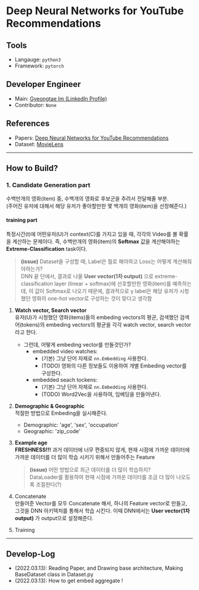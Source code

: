 # Deep Neural Networks for YouTube Recommendations

## Tools
- Langauge: `python3`
- Framework: `pytorch`

## Developer Engineer
- Main: [Gyeongtae Im (LinkedIn Profile)](https://www.linkedin.com/in/gangtaro/)
- Contributor: `None`

## References
- Papers: [Deep Neural Networks for YouTube Recommendations](https://static.googleusercontent.com/media/research.google.com/ko//pubs/archive/45530.pdf)
- Dataset: [MovieLens](https://grouplens.org/datasets/movielens/)

---
## How to Build?
### 1. **Candidate Generation** part
수백만개의 영화(item) 중, 수백개의 영화로 후보군을 추려서 전달해줄 부분.  
(주어진 유저에 대해서 해당 유저가 좋아할만한 몇 백개의 영화(item)을 선정해준다.)  

#### **training part**
특정시간(t)에 어떤유저(U)가 context(C)를 가지고 있을 때, 각각의 Video를 볼 확률을 계산하는 문제이다. 즉, 수백만개의 영화(item)의 **Softmax** 값을 계산해야하는 **Extreme-Classification** task이다.  
> **(issue)** Dataset을 구성할 때, Label은 뭘로 해야하고 Loss는 어떻게 계산해줘야하는가?  
DNN 끝 단에서, 결과로 나올 **User vector(1차 output)** 으로 extreme-classification layer (linear + softmax)에 선호할만한 영화(item)를 예측하는데, 이 값이 Softmax로 나오기 때문에, 결과적으로 y label은 해당 유저가 시청했던 영화의 one-hot vector로 구성하는 것이 맞다고 생각함


1. **Watch vector, Search vector**  
유저(U)가 시청했던 영화(items)들의 embeding vectors의 평균, 검색했던 검색어(tokens)의 embeding vectors의 평균을 각각  watch vector, search vector라고 한다.  
    - 그런데, 어떻게 embeding vector를 만들것인가?  
        - embedded video watches:
            - (기본) 그냥 단어 자체로 `nn.Embedding` 사용한다.
            - (TODO) 영화의 다른 정보들도 이용하여 개별 Embeding vector를 구성한다. 
        - embedded seach tockens:
            - (기본) 그냥 단어 자체로 `nn.Embedding` 사용한다.
            - (TODO) Word2Vec을 사용하여, 임베딩을 만들어낸다. 

2. **Demographic & Geographic**  
적절한 방법으로 Embeding을 실시해준다.
    - Demographic: 'age', 'sex', 'occupation'
    - Geographic: 'zip_code'

3. **Example age**  
**FRESHNESS!!!** 과거 데이터에 너무 편중되지 않게, 현재 시점에 가까운 데이터에 가까운 데이터를 더 많이 학습 시키기 위해서 만들어주는 Feature
    >  **(issue)** 어떤 방법으로 최근 데이터를 더 많이 학습하지?  
    DataLoader를 활용하여 현재 시점에 가까운 데이터를 조금 더 많이 나오도록 조절한다(?)


4. Concatenate  
만들어준 Vector를 모두 Concatenate 해서, 하나의 Feature vector로 만들고, 그것을 DNN 아키텍처를 통해서 학습 시킨다. 이때 DNN에서는 **User vector(1차 output)** 가 output으로 설정해준다. 

5. Training




    



---
## Develop-Log
- (2022.03.13): Reading Paper, and Drawing base architecture, Making BaseDataset class in Dataset.py
- (2022.03.13): How to get embed aggregate !